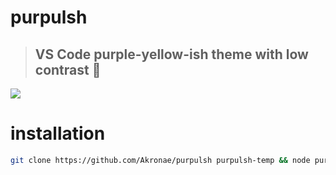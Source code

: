 # purpulsh
> ## VS Code purple-yellow-ish theme with low contrast 🔮
![](https://www11.lunapic.com/do-not-link-here-use-hosting-instead/160578598515559484?178474905)

# installation
```bash
git clone https://github.com/Akronae/purpulsh purpulsh-temp && node purpulsh-temp/install-theme.js
```
